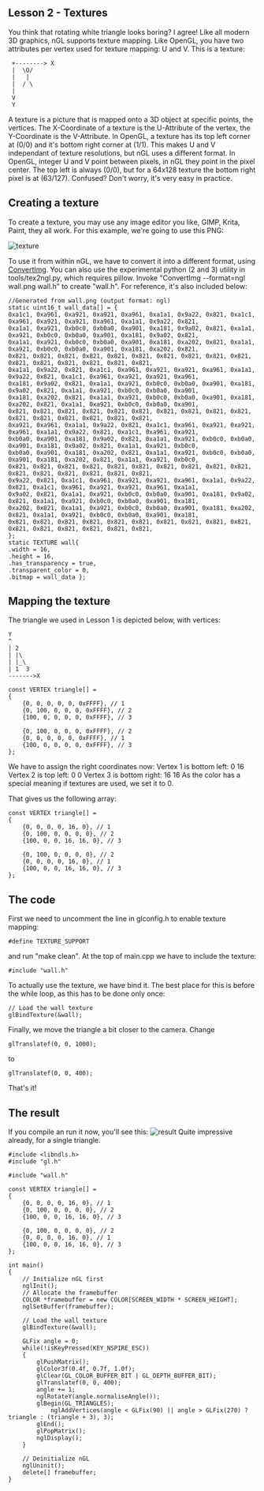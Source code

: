 Lesson 2 - Textures
-------------------
You think that rotating white triangle looks boring? I agree!
Like all modern 3D graphics, nGL supports texture mapping.
Like OpenGL, you have two attributes per vertex used for texture mapping: U and V.
This is a texture:

```
 +--------> X
 |  \O/
 |   |
 |  / \
 |
 V
 Y
```

A texture is a picture that is mapped onto a 3D object at specific points, the vertices.
The X-Coordinate of a texture is the U-Attribute of the vertex, the Y-Coordinate is the V-Attribute.
In OpenGL, a texture has its top left corner at (0/0) and it's bottom right corner at (1/1).
This makes U and V independant of texture resolutions, but nGL uses a different format.
In OpenGL, integer U and V point between pixels, in nGL they point in the pixel center.
The top left is always (0/0), but for a 64x128 texture the bottom right pixel is at (63/127).
Confused? Don't worry, it's very easy in practice.

Creating a texture
------------------
To create a texture, you may use any image editor you like, GIMP, Krita, Paint, they all work.
For this example, we're going to use this PNG:

![texture](http://i.imgur.com/vUUKAXx.png)

To use it from within nGL, we have to convert it into a different format, using [ConvertImg](http://github.com/Vogtinator/ConvertImg).
You can also use the experimental python (2 and 3) utility in tools/tex2ngl.py, which requires pillow.
Invoke "ConvertImg --format=ngl wall.png wall.h" to create "wall.h".
For reference, it's also included below:

```
//Generated from wall.png (output format: ngl)
static uint16_t wall_data[] = {
0xa1c1, 0xa961, 0xa921, 0xa921, 0xa961, 0xa1a1, 0x9a22, 0x821, 0xa1c1, 0xa961, 0xa921, 0xa921, 0xa961, 0xa1a1, 0x9a22, 0x821, 
0xa1a1, 0xa921, 0xb0c0, 0xb0a0, 0xa901, 0xa181, 0x9a02, 0x821, 0xa1a1, 0xa921, 0xb0c0, 0xb0a0, 0xa901, 0xa181, 0x9a02, 0x821, 
0xa1a1, 0xa921, 0xb0c0, 0xb0a0, 0xa901, 0xa181, 0xa202, 0x821, 0xa1a1, 0xa921, 0xb0c0, 0xb0a0, 0xa901, 0xa181, 0xa202, 0x821, 
0x821, 0x821, 0x821, 0x821, 0x821, 0x821, 0x821, 0x821, 0x821, 0x821, 0x821, 0x821, 0x821, 0x821, 0x821, 0x821, 
0xa1a1, 0x9a22, 0x821, 0xa1c1, 0xa961, 0xa921, 0xa921, 0xa961, 0xa1a1, 0x9a22, 0x821, 0xa1c1, 0xa961, 0xa921, 0xa921, 0xa961, 
0xa181, 0x9a02, 0x821, 0xa1a1, 0xa921, 0xb0c0, 0xb0a0, 0xa901, 0xa181, 0x9a02, 0x821, 0xa1a1, 0xa921, 0xb0c0, 0xb0a0, 0xa901, 
0xa181, 0xa202, 0x821, 0xa1a1, 0xa921, 0xb0c0, 0xb0a0, 0xa901, 0xa181, 0xa202, 0x821, 0xa1a1, 0xa921, 0xb0c0, 0xb0a0, 0xa901, 
0x821, 0x821, 0x821, 0x821, 0x821, 0x821, 0x821, 0x821, 0x821, 0x821, 0x821, 0x821, 0x821, 0x821, 0x821, 0x821, 
0xa921, 0xa961, 0xa1a1, 0x9a22, 0x821, 0xa1c1, 0xa961, 0xa921, 0xa921, 0xa961, 0xa1a1, 0x9a22, 0x821, 0xa1c1, 0xa961, 0xa921, 
0xb0a0, 0xa901, 0xa181, 0x9a02, 0x821, 0xa1a1, 0xa921, 0xb0c0, 0xb0a0, 0xa901, 0xa181, 0x9a02, 0x821, 0xa1a1, 0xa921, 0xb0c0, 
0xb0a0, 0xa901, 0xa181, 0xa202, 0x821, 0xa1a1, 0xa921, 0xb0c0, 0xb0a0, 0xa901, 0xa181, 0xa202, 0x821, 0xa1a1, 0xa921, 0xb0c0, 
0x821, 0x821, 0x821, 0x821, 0x821, 0x821, 0x821, 0x821, 0x821, 0x821, 0x821, 0x821, 0x821, 0x821, 0x821, 0x821, 
0x9a22, 0x821, 0xa1c1, 0xa961, 0xa921, 0xa921, 0xa961, 0xa1a1, 0x9a22, 0x821, 0xa1c1, 0xa961, 0xa921, 0xa921, 0xa961, 0xa1a1, 
0x9a02, 0x821, 0xa1a1, 0xa921, 0xb0c0, 0xb0a0, 0xa901, 0xa181, 0x9a02, 0x821, 0xa1a1, 0xa921, 0xb0c0, 0xb0a0, 0xa901, 0xa181, 
0xa202, 0x821, 0xa1a1, 0xa921, 0xb0c0, 0xb0a0, 0xa901, 0xa181, 0xa202, 0x821, 0xa1a1, 0xa921, 0xb0c0, 0xb0a0, 0xa901, 0xa181, 
0x821, 0x821, 0x821, 0x821, 0x821, 0x821, 0x821, 0x821, 0x821, 0x821, 0x821, 0x821, 0x821, 0x821, 0x821, 0x821, 
};
static TEXTURE wall{
.width = 16,
.height = 16,
.has_transparency = true,
.transparent_color = 0,
.bitmap = wall_data };
```

Mapping the texture
-------------------
The triangle we used in Lesson 1 is depicted below, with vertices:

```
Y
^
| 2
| |\
| |_\
| 1  3
------->X

const VERTEX triangle[] =
{
	{0, 0, 0, 0, 0, 0xFFFF}, // 1
	{0, 100, 0, 0, 0, 0xFFFF}, // 2
	{100, 0, 0, 0, 0, 0xFFFF}, // 3

	{0, 100, 0, 0, 0, 0xFFFF}, // 2
	{0, 0, 0, 0, 0, 0xFFFF}, // 1
	{100, 0, 0, 0, 0, 0xFFFF}, // 3
};
```
We have to assign the right coordinates now:
Vertex 1 is bottom left: 0 16
Vertex 2 is top left: 0 0
Vertex 3 is bottom right: 16 16
As the color has a special meaning if textures are used, we set it to 0.

That gives us the following array:

```
const VERTEX triangle[] =
{
	{0, 0, 0, 0, 16, 0}, // 1
	{0, 100, 0, 0, 0, 0}, // 2
	{100, 0, 0, 16, 16, 0}, // 3

	{0, 100, 0, 0, 0, 0}, // 2
	{0, 0, 0, 0, 16, 0}, // 1
	{100, 0, 0, 16, 16, 0}, // 3
};
```

The code
--------
First we need to uncomment the line in glconfig.h to enable texture mapping:
```
#define TEXTURE_SUPPORT
```
and run "make clean".
At the top of main.cpp we have to include the texture:
```
#include "wall.h"
```
To actually use the texture, we have bind it. 
The best place for this is before the while loop, as this has to be done only once:
```
// Load the wall texture
glBindTexture(&wall);
```

Finally, we move the triangle a bit closer to the camera. Change
```
glTranslatef(0, 0, 1000);
```
to
```
glTranslatef(0, 0, 400);
```

That's it!

The result
----------
If you compile an run it now, you'll see this:
![result](http://i.imgur.com/wf68Z2h.gif)
Quite impressive already, for a single triangle.

```
#include <libndls.h>
#include "gl.h"

#include "wall.h"

const VERTEX triangle[] =
{
	{0, 0, 0, 0, 16, 0}, // 1
	{0, 100, 0, 0, 0, 0}, // 2
	{100, 0, 0, 16, 16, 0}, // 3

	{0, 100, 0, 0, 0, 0}, // 2
	{0, 0, 0, 0, 16, 0}, // 1
	{100, 0, 0, 16, 16, 0}, // 3
};

int main()
{
    // Initialize nGL first
    nglInit();
    // Allocate the framebuffer
    COLOR *framebuffer = new COLOR[SCREEN_WIDTH * SCREEN_HEIGHT];
    nglSetBuffer(framebuffer);
    
	// Load the wall texture
	glBindTexture(&wall);
	
	GLFix angle = 0;
    while(!isKeyPressed(KEY_NSPIRE_ESC))
    {
		glPushMatrix();
		glColor3f(0.4f, 0.7f, 1.0f);
        glClear(GL_COLOR_BUFFER_BIT | GL_DEPTH_BUFFER_BIT);
		glTranslatef(0, 0, 400);
		angle += 1;
		nglRotateY(angle.normaliseAngle());
		glBegin(GL_TRIANGLES);
			nglAddVertices(angle < GLFix(90) || angle > GLFix(270) ? triangle : (triangle + 3), 3);
		glEnd();
		glPopMatrix();
        nglDisplay();
    }
    
    // Deinitialize nGL
    nglUninit();
    delete[] framebuffer;
}
```
